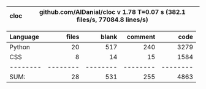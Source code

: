 cloc|github.com/AlDanial/cloc v 1.78  T=0.07 s (382.1 files/s, 77084.8 lines/s)
--- | ---

Language|files|blank|comment|code
:-------|-------:|-------:|-------:|-------:
Python|20|517|240|3279
CSS|8|14|15|1584
--------|--------|--------|--------|--------
SUM:|28|531|255|4863
